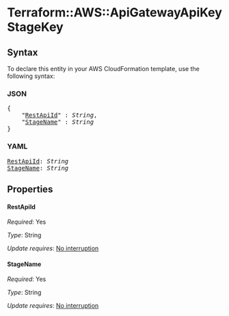 # Terraform::AWS::ApiGatewayApiKey StageKey

## Syntax

To declare this entity in your AWS CloudFormation template, use the following syntax:

### JSON

<pre>
{
    "<a href="#restapiid" title="RestApiId">RestApiId</a>" : <i>String</i>,
    "<a href="#stagename" title="StageName">StageName</a>" : <i>String</i>
}
</pre>

### YAML

<pre>
<a href="#restapiid" title="RestApiId">RestApiId</a>: <i>String</i>
<a href="#stagename" title="StageName">StageName</a>: <i>String</i>
</pre>

## Properties

#### RestApiId

_Required_: Yes

_Type_: String

_Update requires_: [No interruption](https://docs.aws.amazon.com/AWSCloudFormation/latest/UserGuide/using-cfn-updating-stacks-update-behaviors.html#update-no-interrupt)

#### StageName

_Required_: Yes

_Type_: String

_Update requires_: [No interruption](https://docs.aws.amazon.com/AWSCloudFormation/latest/UserGuide/using-cfn-updating-stacks-update-behaviors.html#update-no-interrupt)

